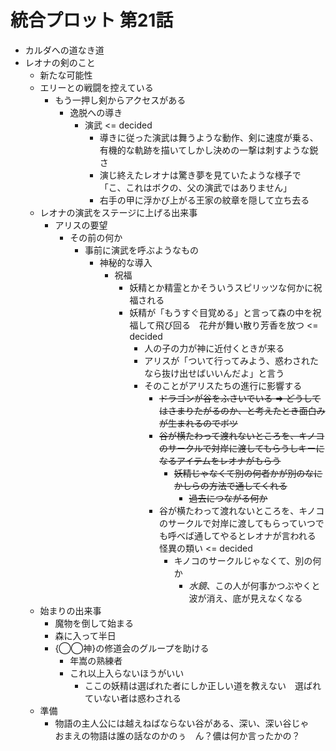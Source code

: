 # 統合プロット 第21話

- カルダへの道なき道
- レオナの剣のこと
  - 新たな可能性
  - エリーとの戦闘を控えている
    - もう一押し剣からアクセスがある
      - 逸脱への導き
        - 演武 <= decided
          - 導きに従った演武は舞うような動作、剣に速度が乗る、有機的な軌跡を描いてしかし決めの一撃は刺すような鋭さ
          - 演じ終えたレオナは驚き夢を見ていたような様子で「こ、これはボクの、父の演武ではありません」
          - 右手の甲に浮かび上がる王家の紋章を隠して立ち去る
  - レオナの演武をステージに上げる出来事
    - アリスの要望
      - その前の何か
        - 事前に演武を呼ぶようなもの
          - 神秘的な導入
            - 祝福
              - 妖精とか精霊とかそういうスピリッツな何かに祝福される
              - 妖精が「もうすぐ目覚める」と言って森の中を祝福して飛び回る　花弁が舞い散り芳香を放つ <= decided
                - 人の子の力が神に近付くときが来る
                - アリスが「ついて行ってみよう、惑わされたなら抜け出せばいいんだよ」と言う
                - そのことがアリスたちの進行に影響する
                  - ~~ドラゴンが谷をふさいでいる => どうしてはさまりたがるのか、と考えたとき面白みが生まれるのでボツ~~
                  - ~~谷が横たわって渡れないところを、キノコのサークルで対岸に渡してもらうしキーになるアイテムをレオナがもらう~~
                    - ~~妖精じゃなくて別の何者かが別のなにかしらの方法で通してくれる~~
                      - ~~過去につながる何か~~
                  - 谷が横たわって渡れないところを、キノコのサークルで対岸に渡してもらっていつでも呼べば通してやるとレオナが言われる　怪異の類い <= decided
                    - キノコのサークルじゃなくて、別の何か
                      - _水鏡_、この人が何事かつぶやくと波が消え、底が見えなくなる
  - 始まりの出来事
    - 魔物を倒して始まる
    - 森に入って半日
    - {◯◯神}の修道会のグループを助ける
      - 年嵩の熟練者
      - これ以上入らないほうがいい
        - ここの妖精は選ばれた者にしか正しい道を教えない　選ばれていない者は惑わされる
  - 準備
    - 物語の主人公には越えねばならない谷がある、深い、深い谷じゃ　おまえの物語は誰の話なのかのぅ　ん？儂は何か言ったかの？
